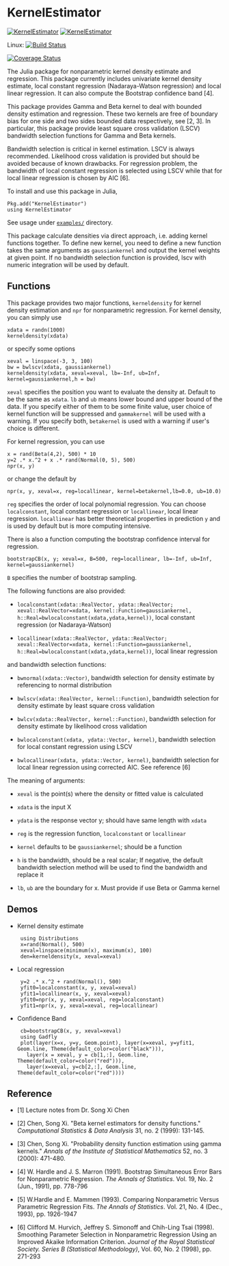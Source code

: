 # KernelEstimator

[![KernelEstimator](http://pkg.julialang.org/badges/KernelEstimator_0.5.svg)](http://pkg.julialang.org/?pkg=KernelEstimator)
[![KernelEstimator](http://pkg.julialang.org/badges/KernelEstimator_0.6.svg)](http://pkg.julialang.org/?pkg=KernelEstimator)

Linux: [![Build Status](https://travis-ci.org/panlanfeng/KernelEstimator.jl.svg?branch=master)](https://travis-ci.org/panlanfeng/KernelEstimator.jl)

[![Coverage Status](https://coveralls.io/repos/panlanfeng/KernelEstimator.jl/badge.svg?branch=master)](https://coveralls.io/r/panlanfeng/KernelEstimator.jl?branch=master)


The Julia package for nonparametric kernel density estimate and regression. This package currently includes univariate kernel density estimate, local constant regression (Nadaraya-Watson regression) and local linear regression. It can also compute the Bootstrap confidence band [4].

This package provides Gamma and Beta kernel to deal with bounded density estimation and regression. These two kernels are free of boundary bias for one side and two sides bounded data respectively, see [2, 3]. In particular, this package provide least square cross validation (LSCV) bandwidth selection functions for Gamma and Beta kernels.

Bandwidth selection is critical in kernel estimation. LSCV is always recommended. Likelihood cross validation is provided but should be avoided because of known drawbacks. For regression problem, the bandwidth of local constant regression is selected using LSCV while that for local linear regression is chosen by AIC [6].

To install and use this package in Julia,

	Pkg.add("KernelEstimator")
	using KernelEstimator

See usage under [`examples/`](examples/) directory.

This package calculate densities via direct approach, i.e. adding kernel functions together. To define new kernel, you need to define a new function takes the same arguments as `gaussiankernel` and output the kernel weights at given point. If no bandwidth selection function is provided, lscv with numeric integration will be used by default.

## Functions
This package provides two major functions, `kerneldensity` for kernel density estimation and `npr` for nonparametric regression. For kernel density, you can simply use

	xdata = randn(1000)
	kerneldensity(xdata)

or specify some options

	xeval = linspace(-3, 3, 100)
	bw = bwlscv(xdata, gaussiankernel)
	kerneldensity(xdata, xeval=xeval, lb=-Inf, ub=Inf, kernel=gaussiankernel,h = bw)

`xeval` specifies the position you want to evaluate the density at. Default to be the same as `xdata`. `lb` and `ub` means lower bound and upper bound of the data. If you specify either of them to be some finite value, user choice of kernel function will be suppressed and `gammakernel` will be used with a warning. If you specify both, `betakernel` is used with a warning if user's choice is different.

For kernel regression, you can use

	x = rand(Beta(4,2), 500) * 10
	y=2 .* x.^2 + x .* rand(Normal(0, 5), 500)
	npr(x, y)

or change the default by

	npr(x, y, xeval=x, reg=locallinear, kernel=betakernel,lb=0.0, ub=10.0)

`reg` specifies the order of local polynomial regression. You can choose `localconstant`, local constant regression or `locallinear`, local linear regression. `locallinear` has better theoretical properties in prediction `y` and is used by default but is more computing intensive.

There is also a function computing the bootstrap confidence interval for regression.

	bootstrapCB(x, y; xeval=x, B=500, reg=locallinear, lb=-Inf, ub=Inf, kernel=gaussiankernel)

`B` specifies the number of bootstrap sampling.

 The following functions are also provided:

 - `localconstant(xdata::RealVector, ydata::RealVector; xeval::RealVector=xdata, kernel::Function=gaussiankernel, h::Real=bwlocalconstant(xdata,ydata,kernel))`, local constant regression (or Nadaraya-Watson)

 - `locallinear(xdata::RealVector, ydata::RealVector; xeval::RealVector=xdata, kernel::Function=gaussiankernel, h::Real=bwlocalconstant(xdata,ydata,kernel))`,  local linear regression

and bandwidth selection functions:

 - `bwnormal(xdata::Vector)`, bandwidth selection for density estimate by referencing to normal distribution

 - `bwlscv(xdata::RealVector, kernel::Function)`, bandwidth selection for density estimate by least square cross validation

 - `bwlcv(xdata::RealVector, kernel::Function)`, bandwidth selection for density estimate by likelihood cross validation

 - `bwlocalconstant(xdata, ydata::Vector, kernel)`, bandwidth selection for local constant regression using LSCV

 - `bwlocallinear(xdata, ydata::Vector, kernel)`, bandwidth selection for local linear regression using corrected AIC. See reference [6]



The meaning of arguments:

 - `xeval` is the point(s) where the density or fitted value is calculated

 - `xdata` is the input X

 - `ydata` is the response vector y; should have same length with `xdata`

 - `reg` is the regression function, `localconstant` or `locallinear`

 - `kernel` defaults to be `gaussiankernel`; should be a function

 - `h` is the bandwidth, should be a real scalar; If negative, the default bandwidth selection method will be used to find the bandwidth and replace it

 - `lb`, `ub` are the boundary for x. Must provide if use Beta or Gamma kernel


## Demos

 - Kernel density estimate

	    using Distributions
	    x=rand(Normal(), 500)
	    xeval=linspace(minimum(x), maximum(x), 100)
	    den=kerneldensity(x, xeval=xeval)


 - Local regression

		y=2 .* x.^2 + rand(Normal(), 500)
		yfit0=localconstant(x, y, xeval=xeval)
		yfit1=locallinear(x, y, xeval=xeval)
		yfit0=npr(x, y, xeval=xeval, reg=localconstant)
		yfit1=npr(x, y, xeval=xeval, reg=locallinear)

 - Confidence Band

        cb=bootstrapCB(x, y, xeval=xeval)
        using Gadfly
        plot(layer(x=x, y=y, Geom.point), layer(x=xeval, y=yfit1, Geom.line, Theme(default_color=color("black"))),
          layer(x = xeval, y = cb[1,:], Geom.line, Theme(default_color=color("red"))),
          layer(x=xeval, y=cb[2,:], Geom.line, Theme(default_color=color("red"))))




## Reference

 - [1] Lecture notes from Dr. Song Xi Chen

 - [2] Chen, Song Xi. "Beta kernel estimators for density functions." _Computational Statistics & Data Analysis_ 31, no. 2 (1999): 131-145.

 - [3] Chen, Song Xi. "Probability density function estimation using gamma kernels." _Annals of the Institute of Statistical Mathematics_ 52, no. 3 (2000): 471-480.

 - [4] W. Hardle and J. S. Marron (1991). Bootstrap Simultaneous Error Bars for Nonparametric Regression. _The Annals of Statistics_. Vol. 19, No. 2 (Jun., 1991), pp. 778-796

 - [5] W.Hardle and E. Mammen (1993). Comparing Nonparametric Versus Parametric Regression Fits. _The Annals of Statistics_. Vol. 21, No. 4 (Dec., 1993), pp. 1926-1947

 -  [6] Clifford M. Hurvich, Jeffrey S. Simonoff and Chih-Ling Tsai (1998). Smoothing Parameter Selection in Nonparametric Regression Using an Improved Akaike Information Criterion. _Journal of the Royal Statistical Society. Series B (Statistical Methodology)_, Vol. 60, No. 2 (1998), pp. 271-293
